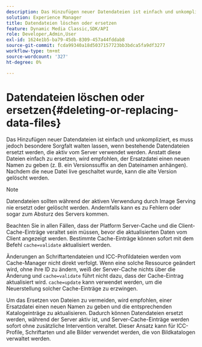 ```yaml
---
description: Das Hinzufügen neuer Datendateien ist einfach und unkompliziert, es muss jedoch besondere Sorgfalt walten lassen, wenn bestehende Datendateien ersetzt werden, die aktiv vom Server verwendet werden. Anstatt diese Dateien einfach zu ersetzen, wird empfohlen, der Ersatzdatei einen neuen Namen zu geben (z. B. ein Versionssuffix an den Dateinamen anhängen). Nachdem die neue Datei live geschaltet wurde, kann die alte Version gelöscht werden.
solution: Experience Manager
title: Datendateien löschen oder ersetzen
feature: Dynamic Media Classic,SDK/API
role: Developer,Admin,User
exl-id: 1624e1b5-ba79-45db-8309-457a44fddab8
source-git-commit: fcda99340a18d5037157723bb3bdca5fa9df3277
workflow-type: tm+mt
source-wordcount: '327'
ht-degree: 0%

---
```


# Datendateien löschen oder ersetzen{#deleting-or-replacing-data-files}

Das Hinzufügen neuer Datendateien ist einfach und unkompliziert, es muss jedoch besondere Sorgfalt walten lassen, wenn bestehende Datendateien ersetzt werden, die aktiv vom Server verwendet werden. Anstatt diese Dateien einfach zu ersetzen, wird empfohlen, der Ersatzdatei einen neuen Namen zu geben (z. B. ein Versionssuffix an den Dateinamen anhängen). Nachdem die neue Datei live geschaltet wurde, kann die alte Version gelöscht werden.

>[!NOTE]
>
>Datendateien sollten während der aktiven Verwendung durch Image Serving nie ersetzt oder gelöscht werden. Andernfalls kann es zu Fehlern oder sogar zum Absturz des Servers kommen.

Beachten Sie in allen Fällen, dass der Platform Server-Cache und die Client-Cache-Einträge veraltet sein müssen, bevor die aktualisierten Daten vom Client angezeigt werden. Bestimmte Cache-Einträge können sofort mit dem Befehl `cache=validate` aktualisiert werden.

Änderungen an Schriftartendateien und ICC-Profildateien werden vom Cache-Manager nicht direkt verfolgt. Wenn eine solche Ressource geändert wird, ohne ihre ID zu ändern, weiß der Server-Cache nichts über die Änderung und `cache=validate` führt nicht dazu, dass der Cache-Eintrag aktualisiert wird. `cache=update` kann verwendet werden, um die Neuerstellung solcher Cache-Einträge zu erzwingen.

Um das Ersetzen von Dateien zu vermeiden, wird empfohlen, einer Ersatzdatei einen neuen Namen zu geben und die entsprechenden Katalogeinträge zu aktualisieren. Dadurch können Datendateien ersetzt werden, während der Server aktiv ist, und Server-Cache-Einträge werden sofort ohne zusätzliche Intervention veraltet. Dieser Ansatz kann für ICC-Profile, Schriftarten und alle Bilder verwendet werden, die von Bildkatalogen verwaltet werden.
